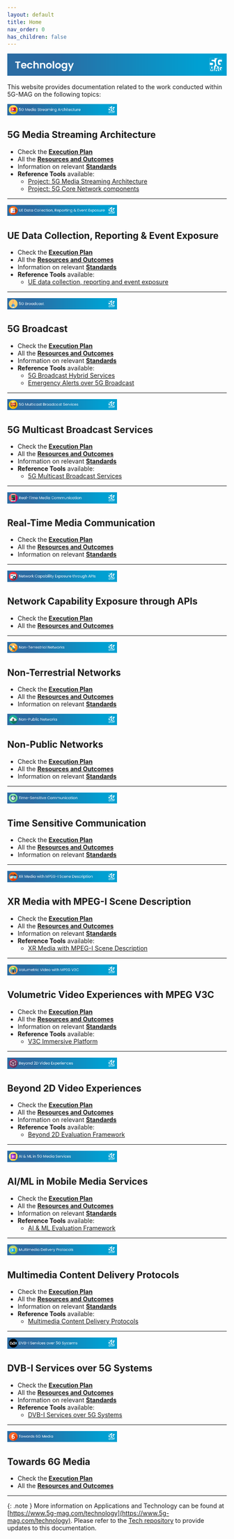 ```yaml
---
layout: default
title: Home
nav_order: 0
has_children: false
---
```


<img src="./assets/images/Banner_Tech.png" > 

This website provides documentation related to the work conducted within 5G-MAG on the following topics:


<img src="./assets/images/Banner_5GMS.png" width="50%" /> 

## 5G Media Streaming Architecture
* Check the [**Execution Plan**](https://github.com/orgs/5G-MAG/projects/44/views/9)
* All the [**Resources and Outcomes**](./pages/5g-media-streaming.html)
* Information on relevant [**Standards**](https://5g-mag.github.io/Standards/pages/5g-media-streaming.html)
* **Reference Tools** available:
   * [Project: 5G Media Streaming Architecture](https://5g-mag.github.io/Getting-Started/pages/5g-media-streaming/)
   * [Project: 5G Core Network components](https://5g-mag.github.io/Getting-Started/pages/5g-core-network-components/)

---

<img src="./assets/images/Banner_UEDC.png" width="50%" /> 

## UE Data Collection, Reporting & Event Exposure
* Check the [**Execution Plan**](https://github.com/orgs/5G-MAG/projects/44/views/21)
* All the [**Resources and Outcomes**](./pages/data-collection-event-exposure.html)
* Information on relevant [**Standards**](https://5g-mag.github.io/Standards/pages/data-collection-event-exposure.html)
* **Reference Tools** available:
   * [UE data collection, reporting and event exposure](https://5g-mag.github.io/Getting-Started/pages/ue-data-collection-reporting-exposure/)

---

<img src="./assets/images/Banner_5GBC.png" width="50%" /> 

## 5G Broadcast
* Check the [**Execution Plan**](https://github.com/orgs/5G-MAG/projects/44/views/10)
* All the [**Resources and Outcomes**](./pages/lte-based-5g-broadcast.html)
* Information on relevant [**Standards**](https://5g-mag.github.io/Standards/pages/lte-based-5g-broadcast.html)
* **Reference Tools** available:
    * [5G Broadcast Hybrid Services](https://5g-mag.github.io/Getting-Started/pages/lte-based-5g-broadcast/)
    * [Emergency Alerts over 5G Broadcast](https://5g-mag.github.io/Getting-Started/pages/emergency-alerts/)

---

<img src="./assets/images/Banner_5MBS.png" width="50%" /> 

## 5G Multicast Broadcast Services
* Check the [**Execution Plan**](https://github.com/orgs/5G-MAG/projects/44/views/7)
* All the [**Resources and Outcomes**](./pages/5g-multicast-broadcast-services.html)
* Information on relevant [**Standards**](https://5g-mag.github.io/Standards/pages/5g-multicast-broadcast-services.html)
* **Reference Tools** available:
    * [5G Multicast Broadcast Services](https://5g-mag.github.io/Getting-Started/pages/5g-multicast-broadcast-services/)

---

<img src="./assets/images/Banner_RTC.png" width="50%" /> 

## Real-Time Media Communication
* Check the [**Execution Plan**](https://github.com/orgs/5G-MAG/projects/44/views/19)
* All the [**Resources and Outcomes**](./pages/rtc.html)
* Information on relevant [**Standards**](https://5g-mag.github.io/Standards/pages/rtc.html)

---

<img src="./assets/images/Banner_API.png" width="50%" /> 

## Network Capability Exposure through APIs
* Check the [**Execution Plan**](https://github.com/orgs/5G-MAG/projects/44/views/8)
* All the [**Resources and Outcomes**](./pages/network_apis.html)

---

<img src="./assets/images/Banner_NTN.png" width="50%" /> 

## Non-Terrestrial Networks
* Check the [**Execution Plan**](https://github.com/orgs/5G-MAG/projects/44/views/6)
* All the [**Resources and Outcomes**](./pages/ntn.html)
* Information on relevant [**Standards**](https://5g-mag.github.io/Standards/pages/ntn.html)


<img src="./assets/images/Banner_NPN.png" width="50%" /> 

## Non-Public Networks
* Check the [**Execution Plan**](https://github.com/orgs/5G-MAG/projects/44/views/11)
* All the [**Resources and Outcomes**](./pages/npn.html)
* Information on relevant [**Standards**](https://5g-mag.github.io/Standards/pages/npn.html)

---

<img src="./assets/images/Banner_TSC.png" width="50%" /> 

## Time Sensitive Communication
* Check the [**Execution Plan**](https://github.com/orgs/5G-MAG/projects/44/views/12)
* All the [**Resources and Outcomes**](./pages/tsc.html)
* Information on relevant [**Standards**](https://5g-mag.github.io/Standards/pages/tsc.html)

---

<img src="./assets/images/Banner_XR.png" width="50%" /> 

## XR Media with MPEG-I Scene Description
* Check the [**Execution Plan**](https://github.com/orgs/5G-MAG/projects/44/views/13)
* All the [**Resources and Outcomes**](./pages/xr.html)
* Information on relevant [**Standards**](https://5g-mag.github.io/Standards/pages/xr.html)
* **Reference Tools** available:
   * [XR Media with MPEG-I Scene Description](https://5g-mag.github.io/Getting-Started/pages/xr-media-integration-in-5g/)

---

<img src="./assets/images/Banner_V3C.png" width="50%" /> 

## Volumetric Video Experiences with MPEG V3C
* Check the [**Execution Plan**](https://github.com/orgs/5G-MAG/projects/44/views/18)
* All the [**Resources and Outcomes**](./pages/volumetric-video.html)
* Information on relevant [**Standards**](https://5g-mag.github.io/Standards/pages/volumetric-video.html)
* **Reference Tools** available:
   * [V3C Immersive Platform](https://5g-mag.github.io/Getting-Started/pages/v3c-immersive-platform/)

---

<img src="./assets/images/Banner_B2D.png" width="50%" /> 

## Beyond 2D Video Experiences
* Check the [**Execution Plan**](https://github.com/orgs/5G-MAG/projects/44/views/15)
* All the [**Resources and Outcomes**](./pages/beyond2d.html)
* Information on relevant [**Standards**](https://5g-mag.github.io/Standards/pages/beyond2d.html)
* **Reference Tools** available:
   * [Beyond 2D Evaluation Framework](https://5g-mag.github.io/Getting-Started/pages/beyond-2d-evaluation-framework/)

---

<img src="./assets/images/Banner_AIML.png" width="50%" /> 

## AI/ML in Mobile Media Services
* Check the [**Execution Plan**](https://github.com/orgs/5G-MAG/projects/44/views/16)
* All the [**Resources and Outcomes**](./pages/aiml.html)
* Information on relevant [**Standards**](https://5g-mag.github.io/Standards/pages/aiml.html)
* **Reference Tools** available:
   * [AI & ML Evaluation Framework](https://5g-mag.github.io/Getting-Started/pages/ai-ml-evaluation-framework/)

---

<img src="./assets/images/Banner_MD.png" width="50%" /> 

## Multimedia Content Delivery Protocols
* Check the [**Execution Plan**](https://github.com/orgs/5G-MAG/projects/44/views/22)
* All the [**Resources and Outcomes**](./pages/multimedia-content-delivery.html)
* Information on relevant [**Standards**](https://5g-mag.github.io/Standards/pages/multimedia-content-delivery.html)
* **Reference Tools** available:
   * [Multimedia Content Delivery Protocols](https://5g-mag.github.io/Getting-Started/pages/multimedia-content-delivery/)

---

<img src="./assets/images/Banner_DVBI.png" width="50%" /> 

## DVB-I Services over 5G Systems
* Check the [**Execution Plan**](https://github.com/orgs/5G-MAG/projects/44/views/17)
* All the [**Resources and Outcomes**](./pages/dvb-i-5g.html)
* Information on relevant [**Standards**](https://5g-mag.github.io/Standards/pages/dvb-i-5g.html)
* **Reference Tools** available:
   * [DVB-I Services over 5G Systems](https://5g-mag.github.io/Getting-Started/pages/dvbi-over-5g/)

---

<img src="./assets/images/Banner_6G.png" width="50%" /> 

## Towards 6G Media
* Check the [**Execution Plan**](https://github.com/orgs/5G-MAG/projects/44/views/20)
* All the [**Resources and Outcomes**](./pages/6g.html)

---

{: .note }
More information on Applications and Technology can be found at [https://www.5g-mag.com/technology](https://www.5g-mag.com/technology).
Please refer to the [Tech repository](https://github.com/5G-MAG/Tech/tree/main/pages) to provide updates to this documentation.
